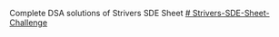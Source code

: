 Complete DSA solutions of Strivers SDE Sheet
[# Strivers-SDE-Sheet-Challenge](https://takeuforward.org/interviews/strivers-sde-sheet-top-coding-interview-problems/)
